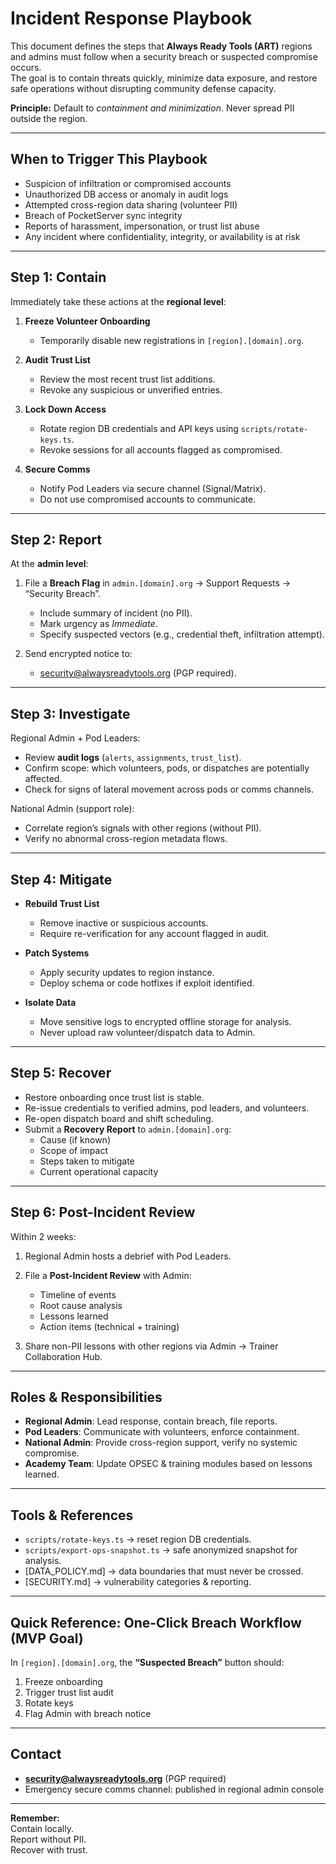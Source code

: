 # Incident Response Playbook

This document defines the steps that **Always Ready Tools (ART)** regions and admins must follow when a security breach or suspected compromise occurs.  
The goal is to contain threats quickly, minimize data exposure, and restore safe operations without disrupting community defense capacity.

**Principle:** Default to *containment and minimization*. Never spread PII outside the region.  

---

## When to Trigger This Playbook

- Suspicion of infiltration or compromised accounts  
- Unauthorized DB access or anomaly in audit logs  
- Attempted cross-region data sharing (volunteer PII)  
- Breach of PocketServer sync integrity  
- Reports of harassment, impersonation, or trust list abuse  
- Any incident where confidentiality, integrity, or availability is at risk  

---

## Step 1: Contain

Immediately take these actions at the **regional level**:

1. **Freeze Volunteer Onboarding**  
   - Temporarily disable new registrations in `[region].[domain].org`.  

2. **Audit Trust List**  
   - Review the most recent trust list additions.  
   - Revoke any suspicious or unverified entries.  

3. **Lock Down Access**  
   - Rotate region DB credentials and API keys using `scripts/rotate-keys.ts`.  
   - Revoke sessions for all accounts flagged as compromised.  

4. **Secure Comms**  
   - Notify Pod Leaders via secure channel (Signal/Matrix).  
   - Do not use compromised accounts to communicate.  

---

## Step 2: Report

At the **admin level**:

1. File a **Breach Flag** in `admin.[domain].org` → Support Requests → “Security Breach”.  
   - Include summary of incident (no PII).  
   - Mark urgency as *Immediate*.  
   - Specify suspected vectors (e.g., credential theft, infiltration attempt).  

2. Send encrypted notice to:  
   - security@alwaysreadytools.org (PGP required).  

---

## Step 3: Investigate

Regional Admin + Pod Leaders:

- Review **audit logs** (`alerts`, `assignments`, `trust_list`).  
- Confirm scope: which volunteers, pods, or dispatches are potentially affected.  
- Check for signs of lateral movement across pods or comms channels.  

National Admin (support role):

- Correlate region’s signals with other regions (without PII).  
- Verify no abnormal cross-region metadata flows.  

---

## Step 4: Mitigate

- **Rebuild Trust List**  
  - Remove inactive or suspicious accounts.  
  - Require re-verification for any account flagged in audit.  

- **Patch Systems**  
  - Apply security updates to region instance.  
  - Deploy schema or code hotfixes if exploit identified.  

- **Isolate Data**  
  - Move sensitive logs to encrypted offline storage for analysis.  
  - Never upload raw volunteer/dispatch data to Admin.  

---

## Step 5: Recover

- Restore onboarding once trust list is stable.  
- Re-issue credentials to verified admins, pod leaders, and volunteers.  
- Re-open dispatch board and shift scheduling.  
- Submit a **Recovery Report** to `admin.[domain].org`:  
  - Cause (if known)  
  - Scope of impact  
  - Steps taken to mitigate  
  - Current operational capacity  

---

## Step 6: Post-Incident Review

Within 2 weeks:

1. Regional Admin hosts a debrief with Pod Leaders.  
2. File a **Post-Incident Review** with Admin:  
   - Timeline of events  
   - Root cause analysis  
   - Lessons learned  
   - Action items (technical + training)  

3. Share non-PII lessons with other regions via Admin → Trainer Collaboration Hub.  

---

## Roles & Responsibilities

- **Regional Admin**: Lead response, contain breach, file reports.  
- **Pod Leaders**: Communicate with volunteers, enforce containment.  
- **National Admin**: Provide cross-region support, verify no systemic compromise.  
- **Academy Team**: Update OPSEC & training modules based on lessons learned.  

---

## Tools & References

- `scripts/rotate-keys.ts` → reset region DB credentials.  
- `scripts/export-ops-snapshot.ts` → safe anonymized snapshot for analysis.  
- [DATA_POLICY.md] → data boundaries that must never be crossed.  
- [SECURITY.md] → vulnerability categories & reporting.  

---

## Quick Reference: One-Click Breach Workflow (MVP Goal)

In `[region].[domain].org`, the **“Suspected Breach”** button should:  
1. Freeze onboarding  
2. Trigger trust list audit  
3. Rotate keys  
4. Flag Admin with breach notice  

---

## Contact

- **security@alwaysreadytools.org** (PGP required)  
- Emergency secure comms channel: published in regional admin console  

---

**Remember:**  
Contain locally.  
Report without PII.  
Recover with trust.  

